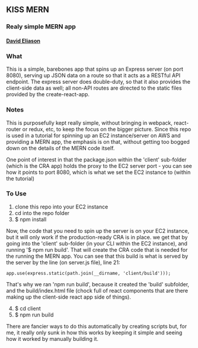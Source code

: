 ## KISS MERN
### Realy simple MERN app
#### [David Eliason](www.davethemaker.com)

### What
This is a simple, barebones app that spins up an Express server (on port 8080), serving up JSON data on a route so that it acts as a RESTful API endpoint. The express server does double-duty, so that it also provides the client-side data as well; all non-API routes are directed to the static files provided by the create-react-app. 

### Notes
This is purposefully kept really simple, without bringing in webpack, react-router or redux, etc,  to keep the focus on the bigger picture. Since this repo is used in a tutorial for spinning up an EC2 instance/server on AWS and providing a MERN app, the emphasis is on that, without getting too bogged down on the details of the MERN code itself.

One point of interest in that the package.json within the 'client' sub-folder (which is the CRA app) holds the proxy to the EC2 server port - you can see how it points to port 8080, which is what we set the EC2 instance to (within the tutorial)

### To Use
1. clone this repo into your EC2 instance
2. cd into the repo folder
3. $ npm install   


Now, the code that you need to spin up the server is on your EC2 instance, but it will only work if the production-ready CRA is in place. we get that by going into the 'client' sub-folder (in your CLI within the EC2 instance), and running '$ npm run build'. That will create the CRA code that is needed for the running the MERN app. You can see that this build is what is served by the server by the line (on server.js file), line 21:

````
app.use(express.static(path.join(__dirname, 'client/build')));
````
That's why we ran 'npm run build', because it created the 'build' subfolder, and the build/index.html file (chock full of react components that are there making up the client-side react app side of things).

4. $ cd client
5. $ npm run build

There are fancier ways to do this automatically by creating scripts but, for me, it really only sunk in how this works by keeping it simple and seeing how it worked by manually building it.